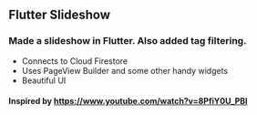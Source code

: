 ## Flutter Slideshow

### Made a slideshow in Flutter. Also added tag filtering.

- Connects to Cloud Firestore
- Uses PageView Builder and some other handy widgets
- Beautiful UI

#### Inspired by https://www.youtube.com/watch?v=8PfiY0U_PBI
